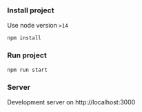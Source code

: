 ### Install project

Use node version `>14`

`npm install`

### Run project

`npm run start`

### Server

Development server on http://localhost:3000
